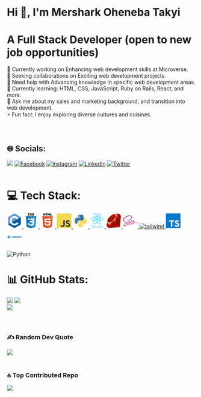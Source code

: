 # Hi 👋, I'm Mershark Oheneba Takyi

# A Full Stack Developer (open to new job opportunities)
🔭 Currently working on Enhancing web development skills at Microverse.<br>
👯 Seeking collaborations on Exciting web development projects.<br>
🤝 Need help with Advancing knowledge in specific web development areas.<br>
🌱 Currently learning: HTML, CSS, JavaScript, Ruby on Rails, React, and more.<br>
💬 Ask me about my sales and marketing background, and transition into web development.<br>
⚡ Fun fact: I enjoy exploring diverse cultures and cuisines.<br>
<br>
<br>
## 🌐 Socials:
[![](https://visitcount.itsvg.in/api?id=mershark&icon=5&color=1)](https://visitcount.itsvg.in)
[![Facebook](https://img.shields.io/badge/Facebook-%231877F2.svg?logo=Facebook&logoColor=white)](https://facebook.com/mersharkot) [![Instagram](https://img.shields.io/badge/Instagram-%23E4405F.svg?logo=Instagram&logoColor=white)](https://instagram.com/iammershark) [![LinkedIn](https://img.shields.io/badge/LinkedIn-%230077B5.svg?logo=linkedin&logoColor=white)](https://linkedin.com/in/mershark) [![Twitter](https://img.shields.io/badge/Twitter-%231DA1F2.svg?logo=Twitter&logoColor=white)](https://twitter.com/iammershark) 
<br>
<br>
# 💻 Tech Stack:
<p align="left"> <a href="https://www.cprogramming.com/" target="_blank" rel="noreferrer"> <img src="https://raw.githubusercontent.com/devicons/devicon/master/icons/c/c-original.svg" alt="c" width="40" height="40"/> </a> <a href="https://www.w3schools.com/css/" target="_blank" rel="noreferrer"> <img src="https://raw.githubusercontent.com/devicons/devicon/master/icons/css3/css3-original-wordmark.svg" alt="css3" width="40" height="40"/> </a> <a href="https://www.w3.org/html/" target="_blank" rel="noreferrer"> <img src="https://raw.githubusercontent.com/devicons/devicon/master/icons/html5/html5-original-wordmark.svg" alt="html5" width="40" height="40"/> </a> <a href="https://developer.mozilla.org/en-US/docs/Web/JavaScript" target="_blank" rel="noreferrer"> <img src="https://raw.githubusercontent.com/devicons/devicon/master/icons/javascript/javascript-original.svg" alt="javascript" width="40" height="40"/> </a> <a href="https://www.python.org" target="_blank" rel="noreferrer"> <img src="https://raw.githubusercontent.com/devicons/devicon/master/icons/python/python-original.svg" alt="python" width="40" height="40"/> </a> <a href="https://reactjs.org/" target="_blank" rel="noreferrer"> <img src="https://raw.githubusercontent.com/devicons/devicon/master/icons/react/react-original-wordmark.svg" alt="react" width="40" height="40"/> </a> <a href="https://www.ruby-lang.org/en/" target="_blank" rel="noreferrer"> <img src="https://raw.githubusercontent.com/devicons/devicon/master/icons/ruby/ruby-original.svg" alt="ruby" width="40" height="40"/> </a> <a href="https://sass-lang.com" target="_blank" rel="noreferrer"> <img src="https://raw.githubusercontent.com/devicons/devicon/master/icons/sass/sass-original.svg" alt="sass" width="40" height="40"/> </a> <a href="https://tailwindcss.com/" target="_blank" rel="noreferrer"> <img src="https://www.vectorlogo.zone/logos/tailwindcss/tailwindcss-icon.svg" alt="tailwind" width="40" height="40"/> </a> <a href="https://www.typescriptlang.org/" target="_blank" rel="noreferrer"> <img src="https://raw.githubusercontent.com/devicons/devicon/master/icons/typescript/typescript-original.svg" alt="typescript" width="40" height="40"/> </a> <a href="https://webpack.js.org" target="_blank" rel="noreferrer"> <img src="https://raw.githubusercontent.com/devicons/devicon/d00d0969292a6569d45b06d3f350f463a0107b0d/icons/webpack/webpack-original-wordmark.svg" alt="webpack" width="40" height="40"/> </a> </p>

 ![Python](https://img.shields.io/badge/python-3670A0?style=for-the-badge&logo=python&logoColor=ffdd54) 
<br>
# 📊 GitHub Stats:
![](https://github-readme-stats.vercel.app/api?username=mershark&theme=default&hide_border=false&include_all_commits=true&count_private=true) ![](https://github-readme-stats.vercel.app/api/top-langs/?username=mershark&theme=default&hide_border=false&include_all_commits=true&count_private=true&layout=compact)<br/>
![](https://github-readme-streak-stats.herokuapp.com/?user=mershark&theme=default&hide_border=false)<br/>
<br>
<br>
### ✍️ Random Dev Quote
![](https://quotes-github-readme.vercel.app/api?type=horizontal&theme=light)
<br>
<br>
### 🔝 Top Contributed Repo
![](https://github-contributor-stats.vercel.app/api?username=mershark&limit=5&theme=flat&combine_all_yearly_contributions=true)
